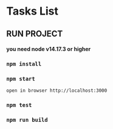 # Tasks List

## RUN PROJECT

#### you need node v14.17.3 or higher

### `npm install`
### `npm start`
    open in browser http://localhost:3000

### `npm test`

### `npm run build`

